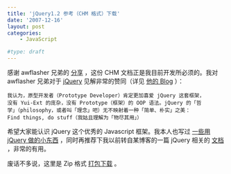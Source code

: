 ```yaml
---
title: 'jQuery1.2 参考（CHM 格式）下载'
date: '2007-12-16'
layout: post
categories:
    - JavaScript

#type: draft
---
```


感谢 awflasher 兄弟的 [分享](http://www.awflasher.com/blog/archives/1130) ，这份 CHM 文档正是我目前开发所必须的。我对 awflasher 兄弟对于  [jQuery](http://www.jquery.com)  见解非常的赞同（详见 [他的 Blog](http://www.awflasher.com/blog/archives/1130) ）：

```
我认为，原型开发者（Prototype Developer）肯定更加喜爱 jQuery 这套框架，
没有 Yui-Ext 的庞杂，没有 Prototype（框架）的 OOP 语法。jQuery 的「哲
学」（philosophy，或者叫「理念」吧）无不映射着一种「简单、朴实」之美：
Find things, do stuff（我姑且理解为「物尽其用」）
```

希望大家能认识 jQuery 这个优秀的 Javascript 框架。我本人也写过 [一些用 jQuery 做的小东西]({{site.urls}}/posts/222/) ，同时再推荐下我以前转自某博客的一篇 jQuery 相关的 [文档](http://code.google.com/p/grace/wiki/jQuerySelectorsNote) ，非常的有用。

废话不多说，这里是 Zip 格式 [打包下载](http://files.gracecode.com/2007_12_15/1197728628.zip) 。
